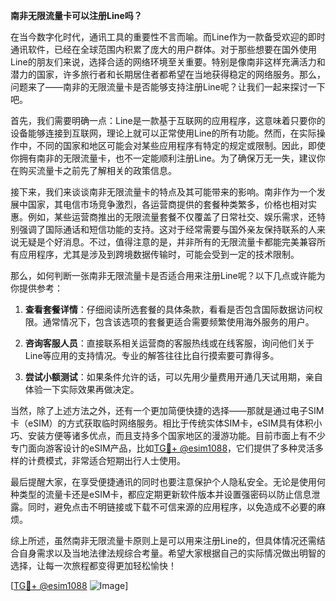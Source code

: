**南非无限流量卡可以注册Line吗？**

在当今数字化时代，通讯工具的重要性不言而喻。而Line作为一款备受欢迎的即时通讯软件，已经在全球范围内积累了庞大的用户群体。对于那些想要在国外使用Line的朋友们来说，选择合适的网络环境至关重要。特别是像南非这样充满活力和潜力的国家，许多旅行者和长期居住者都希望在当地获得稳定的网络服务。那么，问题来了——南非的无限流量卡是否能够支持注册Line呢？让我们一起来探讨一下吧。

首先，我们需要明确一点：Line是一款基于互联网的应用程序，这意味着只要你的设备能够连接到互联网，理论上就可以正常使用Line的所有功能。然而，在实际操作中，不同的国家和地区可能会对某些应用程序有特定的规定或限制。因此，即使你拥有南非的无限流量卡，也不一定能顺利注册Line。为了确保万无一失，建议你在购买流量卡之前先了解相关的政策信息。

接下来，我们来谈谈南非无限流量卡的特点及其可能带来的影响。南非作为一个发展中国家，其电信市场竞争激烈，各运营商提供的套餐种类繁多，价格也相对实惠。例如，某些运营商推出的无限流量套餐不仅覆盖了日常社交、娱乐需求，还特别强调了国际通话和短信功能的支持。这对于经常需要与国外亲友保持联系的人来说无疑是个好消息。不过，值得注意的是，并非所有的无限流量卡都能完美兼容所有应用程序，尤其是涉及到跨境数据传输时，可能会受到一定的技术限制。

那么，如何判断一张南非无限流量卡是否适合用来注册Line呢？以下几点或许能为你提供参考：

1. **查看套餐详情**：仔细阅读所选套餐的具体条款，看看是否包含国际数据访问权限。通常情况下，包含该选项的套餐更适合需要频繁使用海外服务的用户。
   
2. **咨询客服人员**：直接联系相关运营商的客服热线或在线客服，询问他们关于Line等应用的支持情况。专业的解答往往比自行摸索要可靠得多。
   
3. **尝试小额测试**：如果条件允许的话，可以先用少量费用开通几天试用期，亲自体验一下实际效果再做决定。

当然，除了上述方法之外，还有一个更加简便快捷的选择——那就是通过电子SIM卡（eSIM）的方式获取临时网络服务。相比于传统实体SIM卡，eSIM具有体积小巧、安装方便等诸多优点，而且支持多个国家地区的漫游功能。目前市面上有不少专门面向游客设计的eSIM产品，比如[TG💪+ @esim1088](https://t.me/s/esim1088)，它们提供了多种灵活多样的计费模式，非常适合短期出行人士使用。

最后提醒大家，在享受便捷通讯的同时也要注意保护个人隐私安全。无论是使用何种类型的流量卡还是eSIM卡，都应定期更新软件版本并设置强密码以防止信息泄露。同时，避免点击不明链接或下载不可信来源的应用程序，以免造成不必要的麻烦。

综上所述，虽然南非无限流量卡原则上是可以用来注册Line的，但具体情况还需结合自身需求以及当地法律法规综合考量。希望大家根据自己的实际情况做出明智的选择，让每一次旅程都变得更加轻松愉快！

[[TG💪+ @esim1088](https://t.me/s/esim1088) ![Image](https://i.postimg.cc/4NQfJmqS/Snipaste-2025-05-13-00-14-12.png)]